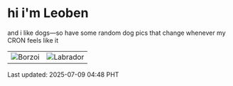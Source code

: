 # hi i'm Leoben

and i like dogs—so have some random dog pics that change whenever my CRON feels like it

|  |  |
|--------|----------|
| ![Borzoi](https://random-dog-vercel.vercel.app/api/random-borzoi?v=1752007727) | ![Labrador](https://random-dog-vercel.vercel.app/api/random-labrador?v=1752007727) |

Last updated: 2025-07-09 04:48 PHT
